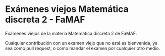 # Exámenes viejos Matemática discreta 2 - FaMAF

Exámenes viejos de la materia Matemática discreta 2 de FaMAF.

Cualquier contribución con un examen viejo que no esté es bienvenida, ya sea como pull request, o como mandar el examen por cualquier otro medio.



